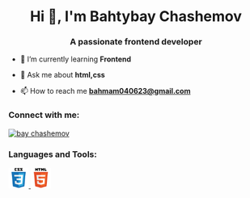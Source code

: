 
<h1 align="center">Hi 👋, I'm Bahtybay Chashemov</h1>
<h3 align="center">A passionate frontend developer</h3>

- 🌱 I’m currently learning **Frontend**

- 💬 Ask me about **html,css**

- 📫 How to reach me **bahmam040623@gmail.com**

<h3 align="left">Connect with me:</h3>
<p align="left">
<a href="https://linkedin.com/in/bay chashemov" target="blank"><img align="center" src="https://raw.githubusercontent.com/rahuldkjain/github-profile-readme-generator/master/src/images/icons/Social/linked-in-alt.svg" alt="bay chashemov" height="30" width="40" /></a>
</p>

<h3 align="left">Languages and Tools:</h3>
<p align="left"> <a href="https://www.w3schools.com/css/" target="_blank" rel="noreferrer"> <img src="https://raw.githubusercontent.com/devicons/devicon/master/icons/css3/css3-original-wordmark.svg" alt="css3" width="40" height="40"/> </a> <a href="https://www.w3.org/html/" target="_blank" rel="noreferrer"> <img src="https://raw.githubusercontent.com/devicons/devicon/master/icons/html5/html5-original-wordmark.svg" alt="html5" width="40" height="40"/> </a> </p>


